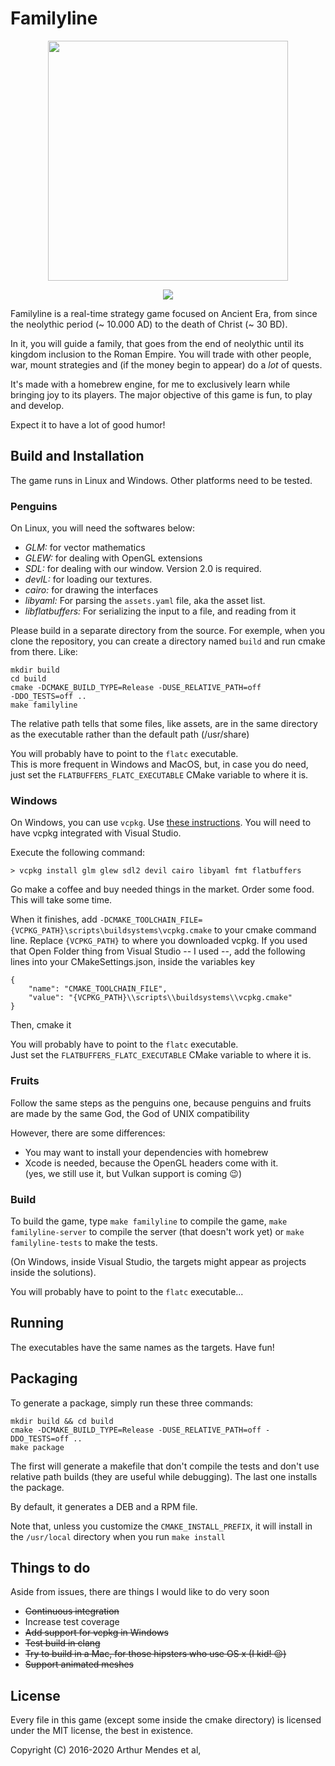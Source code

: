 # Familyline

<p align="center">
	<img src="icons/familyline-logo.png" height="384px" width="384px" />
</p>

<p align="center">
<a href="https://travis-ci.org/arthurmco/familyline" title="travis badge">
  <img src="https://api.travis-ci.org/arthurmco/familyline.svg?branch=master" />
</a>
</p>

Familyline is a real-time strategy game focused on Ancient Era, from since the
neolythic period (~ 10.000 AD) to the death of Christ (~ 30 BD).

In it, you will guide a family, that goes from the end of neolythic until its kingdom
inclusion to the Roman Empire. You will trade with other people, war, mount strategies
and (if the money begin to appear) do a *lot* of quests.

It's made with a homebrew engine, for me to exclusively learn while
bringing joy to its players. The major objective of this game is
fun, to play and develop. 

Expect it to have a lot of good humor!

## Build and Installation

The game runs in Linux and Windows. Other platforms need to be tested.

### Penguins

On Linux, you will need the softwares below:

 - *GLM:* for vector mathematics
 - *GLEW:* for dealing with OpenGL extensions
 - *SDL:* for dealing with our window. Version 2.0 is required.
 - *devIL:* for loading our textures.
 - *cairo:* for drawing the interfaces
 - *libyaml:* For parsing the `assets.yaml` file, aka the asset list.
 - *libflatbuffers:* For serializing the input to a file, and reading
   from it

Please build in a separate directory from the source. For exemple,
when you clone the repository, you can create a directory named
`build` and run cmake from there. Like:

```
mkdir build
cd build
cmake -DCMAKE_BUILD_TYPE=Release -DUSE_RELATIVE_PATH=off
-DDO_TESTS=off ..
make familyline
```

The relative path tells that some files, like assets, are in the same
directory as the executable rather than the default path (/usr/share)

You will probably have to point to the `flatc` executable.  
This is more frequent in Windows and MacOS, but, in case you do need,
just set the `FLATBUFFERS_FLATC_EXECUTABLE` CMake variable to where it
is.

### Windows

On Windows, you can use `vcpkg`. Use [these
instructions](https://docs.microsoft.com/cpp/vcpkg?view=vs-2017).
You will need to have vcpkg integrated with Visual Studio.

Execute the following command:

`> vcpkg install glm glew sdl2 devil cairo libyaml fmt flatbuffers`

Go make a coffee and buy needed things in the market. Order some
food. This will take some time.

When it finishes, add
`-DCMAKE_TOOLCHAIN_FILE={VCPKG_PATH}\scripts\buildsystems\vcpkg.cmake`
to your cmake command line. Replace `{VCPKG_PATH}` to where you
downloaded vcpkg.
If you used that Open Folder thing from Visual Studio -- I used --,
add the following lines into your CMakeSettings.json, inside the
variables key

```json5
{
    "name": "CMAKE_TOOLCHAIN_FILE",
    "value": "{VCPKG_PATH}\\scripts\\buildsystems\\vcpkg.cmake"
}
```

Then, cmake it

You will probably have to point to the `flatc` executable.  
Just set the `FLATBUFFERS_FLATC_EXECUTABLE` CMake variable to where it is.

### Fruits

Follow the same steps as the penguins one, because penguins and fruits are made
by the same God, the God of UNIX compatibility

However, there are some differences:

 - You may want to install your dependencies with homebrew
 - Xcode is needed, because the OpenGL headers come with it.  
   (yes, we still use it, but Vulkan support is coming :wink:)

### Build

To build the game, type `make familyline` to compile the game, `make
familyline-server` to compile the server (that doesn't work yet) or
`make familyline-tests` to make the tests.

(On Windows, inside Visual Studio, the targets might appear as projects
inside the solutions).

You will probably have to point to the `flatc` executable...

## Running

The executables have the same names as the targets. Have fun!

## Packaging

To generate a package, simply run these three commands:

```
mkdir build && cd build
cmake -DCMAKE_BUILD_TYPE=Release -DUSE_RELATIVE_PATH=off -DDO_TESTS=off ..
make package
```

The first will generate a makefile that don't compile the tests and don't use
relative path builds (they are useful while debugging). The last one installs
the package.

By default, it generates a DEB and a RPM file.

Note that, unless you customize the `CMAKE_INSTALL_PREFIX`, it will
install in the `/usr/local` directory when you run `make install`

## Things to do

Aside from issues, there are things I would like to do very soon

 - ~~Continuous integration~~
 - Increase test coverage
 - ~~Add support for vcpkg in Windows~~
 - ~~Test build in clang~~
 - ~~Try to build in a Mac, for those hipsters who use OS x (I kid!
   :wink:)~~
 - ~~Support animated meshes~~
 
## License

Every file in this game (except some inside the cmake directory) is
licensed under the MIT license, the best in existence.

Copyright (C) 2016-2020 Arthur Mendes et al,
